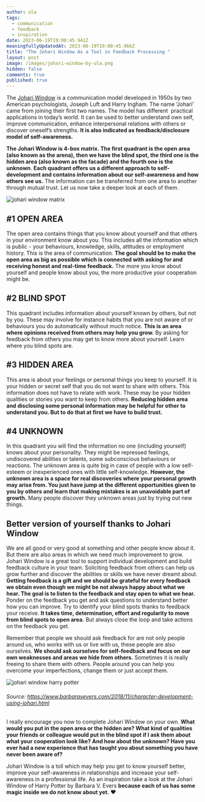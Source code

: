 ```yaml
---
author: ula
tags:
  - communication
  - feedback
  - inspiration
date: 2023-06-19T19:00:45.941Z
meaningfullyUpdatedAt: 2023-06-19T19:00:45.966Z
title: "The Johari Window As a Tool in Feedback Processing "
layout: post
image: /images/johari-window-by-ula.png
hidden: false
comments: true
published: true
---
```

The [Johari Window](https://kevan.org/johari) is a communication model developed in 1950s by two American psychologists, Joseph Luft and Harry Ingham. The name ‘Johari’ came from joining their first two names. The model has different  practical applications in today’s world. It can be used to better understand own self, improve communication, enhance interpersonal relations with others or discover oneself’s strengths. **It is also indicated as feedback/disclosure model of self-awareness.**

**The Johari Window is 4-box matrix. The first quadrant is the open area (also known as the arena), then we have the blind spot, the third one is the hidden area (also known as the facade) and the fourth one is the unknown**. **Each quadrant offers us a different approach to self-development and contains information about our self-awareness and how others see us.** The information can be transferred from one area to another through mutual trust. Let us now take a deeper look at each of them. 

<div class="image"><img src="/images/screenshot-2023-06-19-at-21.18.55.png" alt="johari window matrix" title="undefined"  /> </div>

## **\#1 OPEN AREA** 

The open area contains things that you know about yourself and that others in your environment know about you. This includes all the information which is public - your behaviours, knowledge, skills, attitudes or employment history. This is the area of communication. **The goal should be to make the open area as big as possible which is connected with asking for and receiving honest and real-time feedback.** The more you know about yourself and people know about you, the more productive your cooperation might be.

## **\#2 BLIND SPOT** 

This quadrant includes information about yourself known by others, but not by you. These may involve for instance habits that you are not aware of or behaviours you do automatically without much notice. **This is an area where opinions received from others may help you grow.** By asking for feedback from others you may get to know more about yourself. Learn where you blind spots are. 

## **\#3 HIDDEN AREA**

This area is about your feelings or personal things you keep to yourself. It is your hidden or secret self that you do not want to share with others. This information does not have to relate with work. These may be your hidden qualities or stories you want to keep from others. **Reducing hidden area and disclosing some personal information may be helpful for other to understand you. But to do that at first we have to build trust.** 

## **\#4 UNKNOWN**

In this quadrant you will find the information no one (including yourself) knows about your personality. They might be repressed feelings, undiscovered abilities or talents, some subconscious behaviours or reactions. The unknown area is quite big in case of people with a low self-esteem or inexperienced ones with little self-knowledge. **However, the unknown area is a space for real discoveries where your personal growth may arise from. You just have jump at the different opportunities given to you by others and learn that making mistakes is an unavoidable part of growth.** Many people discover they unknown areas just by trying out new things. 

## **Better version of yourself thanks to Johari Window**

We are all good or very good at something and other people know about it. But there are also areas in which we need much improvement to grow. Johari Window is a great tool to support individual development and build feedback culture in your team. Soliciting feedback from others can help us grow further and discover the abilities or skills we have never dreamt about. **Getting feedback is a gift and we should be grateful for every feedback we obtain even though we might be not always happy about what we hear. The goal is to listen to the feedback and stay open to what we hear.** Ponder on the feedback you get and ask questions to understand better how you can improve. Try to identify your blind spots thanks to feedback your receive. **It takes time, determination, effort and regularity to move from blind spots to open area.** But always close the loop and take actions on the feedback you get. 

Remember that people we should ask feedback for are not only people around us, who works with us or live with us, these people are also ourselves. **We should ask ourselves for self-feedback and focus on our own weaknesses and areas we hide from others.** Sometimes it is really freeing to share them with others. People around you can help you overcome your imperfections, change them or just accept them. 

<div class="image"><img src="/images/harry-potter-johari-window.jpeg" alt="johari window harry potter " title="undefined"  /> </div>

###### Source: https://www.barbaravevers.com/2018/11/character-development-using-johari.html

I really encourage you now to complete Johari Window on your own. **What would you put in the open area or the hidden are? What kind of qualities your friends or colleague would put in the blind spot if I ask them about what your cooperation look like? And how about the unknown? Have you ever had a new experience that has taught you about something you have never been aware of?** 

Johari Window is a toll which may help you get to know yourself better, improve your self-awareness in relationships and increase your self-awareness in a professional life. As an inspiration take a look at the Johari Window of Harry Potter by Barbara V. Evers **because each of us has some magic inside we do not know about yet.** ❤️